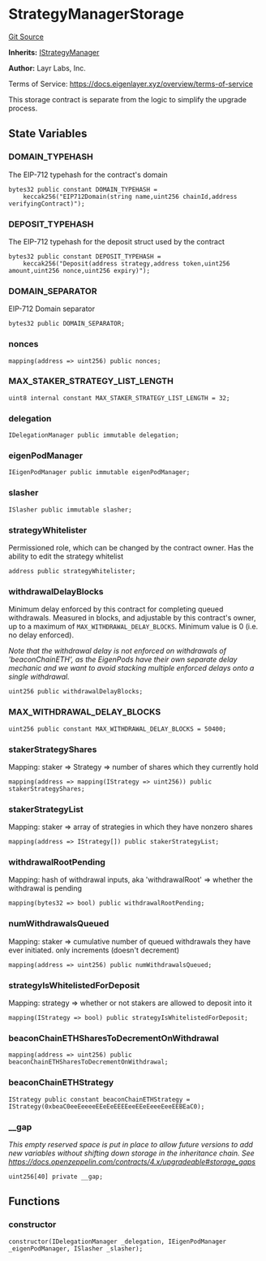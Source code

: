 # StrategyManagerStorage
[Git Source](https://github.com/bowenli86/eigenlayer-contracts/blob/0800603ae0e71de6487dd628cace5380fa364f74/src/contracts/core/StrategyManagerStorage.sol)

**Inherits:**
[IStrategyManager](/src/contracts/interfaces/IStrategyManager.sol/interface.IStrategyManager.md)

**Author:**
Layr Labs, Inc.

Terms of Service: https://docs.eigenlayer.xyz/overview/terms-of-service

This storage contract is separate from the logic to simplify the upgrade process.


## State Variables
### DOMAIN_TYPEHASH
The EIP-712 typehash for the contract's domain


```solidity
bytes32 public constant DOMAIN_TYPEHASH =
    keccak256("EIP712Domain(string name,uint256 chainId,address verifyingContract)");
```


### DEPOSIT_TYPEHASH
The EIP-712 typehash for the deposit struct used by the contract


```solidity
bytes32 public constant DEPOSIT_TYPEHASH =
    keccak256("Deposit(address strategy,address token,uint256 amount,uint256 nonce,uint256 expiry)");
```


### DOMAIN_SEPARATOR
EIP-712 Domain separator


```solidity
bytes32 public DOMAIN_SEPARATOR;
```


### nonces

```solidity
mapping(address => uint256) public nonces;
```


### MAX_STAKER_STRATEGY_LIST_LENGTH

```solidity
uint8 internal constant MAX_STAKER_STRATEGY_LIST_LENGTH = 32;
```


### delegation

```solidity
IDelegationManager public immutable delegation;
```


### eigenPodManager

```solidity
IEigenPodManager public immutable eigenPodManager;
```


### slasher

```solidity
ISlasher public immutable slasher;
```


### strategyWhitelister
Permissioned role, which can be changed by the contract owner. Has the ability to edit the strategy whitelist


```solidity
address public strategyWhitelister;
```


### withdrawalDelayBlocks
Minimum delay enforced by this contract for completing queued withdrawals. Measured in blocks, and adjustable by this contract's owner,
up to a maximum of `MAX_WITHDRAWAL_DELAY_BLOCKS`. Minimum value is 0 (i.e. no delay enforced).

*Note that the withdrawal delay is not enforced on withdrawals of 'beaconChainETH', as the EigenPods have their own separate delay mechanic
and we want to avoid stacking multiple enforced delays onto a single withdrawal.*


```solidity
uint256 public withdrawalDelayBlocks;
```


### MAX_WITHDRAWAL_DELAY_BLOCKS

```solidity
uint256 public constant MAX_WITHDRAWAL_DELAY_BLOCKS = 50400;
```


### stakerStrategyShares
Mapping: staker => Strategy => number of shares which they currently hold


```solidity
mapping(address => mapping(IStrategy => uint256)) public stakerStrategyShares;
```


### stakerStrategyList
Mapping: staker => array of strategies in which they have nonzero shares


```solidity
mapping(address => IStrategy[]) public stakerStrategyList;
```


### withdrawalRootPending
Mapping: hash of withdrawal inputs, aka 'withdrawalRoot' => whether the withdrawal is pending


```solidity
mapping(bytes32 => bool) public withdrawalRootPending;
```


### numWithdrawalsQueued
Mapping: staker => cumulative number of queued withdrawals they have ever initiated. only increments (doesn't decrement)


```solidity
mapping(address => uint256) public numWithdrawalsQueued;
```


### strategyIsWhitelistedForDeposit
Mapping: strategy => whether or not stakers are allowed to deposit into it


```solidity
mapping(IStrategy => bool) public strategyIsWhitelistedForDeposit;
```


### beaconChainETHSharesToDecrementOnWithdrawal

```solidity
mapping(address => uint256) public beaconChainETHSharesToDecrementOnWithdrawal;
```


### beaconChainETHStrategy

```solidity
IStrategy public constant beaconChainETHStrategy = IStrategy(0xbeaC0eeEeeeeEEeEeEEEEeeEEeEeeeEeeEEBEaC0);
```


### __gap
*This empty reserved space is put in place to allow future versions to add new
variables without shifting down storage in the inheritance chain.
See https://docs.openzeppelin.com/contracts/4.x/upgradeable#storage_gaps*


```solidity
uint256[40] private __gap;
```


## Functions
### constructor


```solidity
constructor(IDelegationManager _delegation, IEigenPodManager _eigenPodManager, ISlasher _slasher);
```

